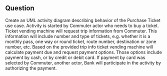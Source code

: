 ## Question
Create an UML activity diagram describing behavior of the Purchase Ticket use case. Activity is started by Commuter actor who needs to buy a ticket. Ticket vending machine will request trip information from Commuter. This information will include number and type of tickets, e.g. whether it is a monthly pass, one way or round ticket, route number, destination or zone number, etc. Based on the provided trip info ticket vending machine will calculate payment due and request payment options. Those options include payment by cash, or by credit or debit card. If payment by card was selected by Commuter, another actor, Bank will participate in the activity by authorizing the payment.
